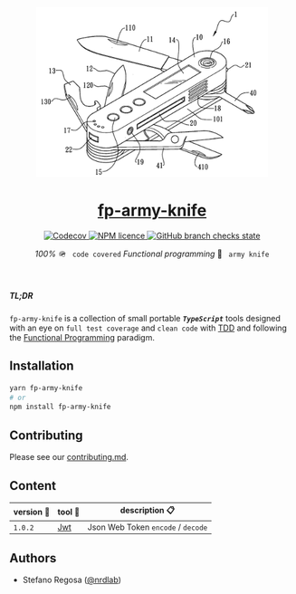 
<p align="center">
  <a href="https://github.com/nrdlab/fp-army-knife">
    <img src="./cover.png" height="300"/>
    <h1 align="center">fp-army-knife</h1>
  </a> 
</p> 

<p align="center">
  <a href="https://www.npmjs.com/package/fp-army-knife"
  <img alt="npm" src="https://img.shields.io/npm/v/fp-army-knife?label=fp-army-knife&style=for-the-badge"/>
</a>
<a href="https://app.codecov.io/gh/nrdlab/fp-army-knife">
<img alt="Codecov" src="https://img.shields.io/codecov/c/github/nrdlab/fp-army-knife?style=for-the-badge&token=NSNM5WL3CI"/>
</a>
<a href="https://github.com/nrdlab/fp-army-knife/blob/master/LICENSE">
<img alt="NPM licence" src="https://img.shields.io/npm/l/fp-army-knife?style=for-the-badge"/>
</a>
<a href="https://github.com/nrdlab/fp-army-knife/actions">
<img alt="GitHub branch checks state" src="https://img.shields.io/github/checks-status/nrdlab/fp-army-knife/master?style=for-the-badge"/>
</a>
</p>
<p align="center">
  <i>100%</i> 🪖 
  <code> code covered</code> <i>Functional programming </i> 🔪 <code> army knife</code>
  </pre>
</p>

<br/>

##### TL;DR  
`fp-army-knife` is a collection of small portable ***`TypeScript`*** tools designed with an eye on `full test coverage` and `clean code` with [TDD](https://www.martinfowler.com/bliki/TestDrivenDevelopment.html) and following the [Functional Programming](https://en.wikipedia.org/wiki/Functional_programming) paradigm. 

## Installation

```sh
yarn fp-army-knife
# or
npm install fp-army-knife
```

## Contributing

Please see our [contributing.md](/contributing.md).

## Content

| version 🔪 | tool 🔧            | description 📋                     |
| ---------- | ------------------ | ---------------------------------  |
| `1.0.2`    | [Jwt](/src/jwt.ts) | Json Web Token `encode` / `decode` |

## Authors

- Stefano Regosa ([@nrdlab](https://twitter.com/thenrdlab))
